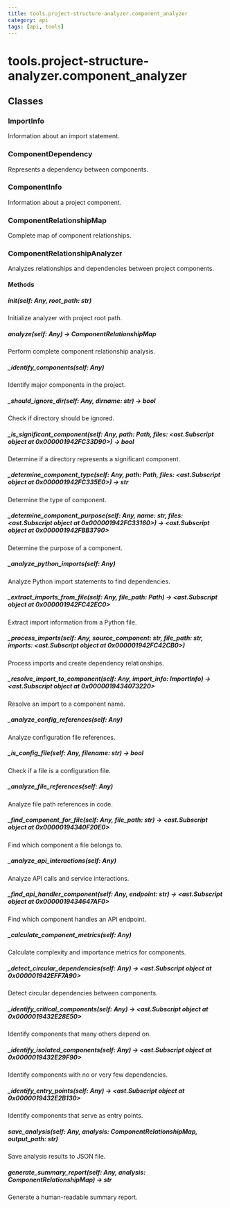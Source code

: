 ```yaml
---
title: tools.project-structure-analyzer.component_analyzer
category: api
tags: [api, tools]
---
```


# tools.project-structure-analyzer.component_analyzer



## Classes

### ImportInfo

Information about an import statement.

### ComponentDependency

Represents a dependency between components.

### ComponentInfo

Information about a project component.

### ComponentRelationshipMap

Complete map of component relationships.

### ComponentRelationshipAnalyzer

Analyzes relationships and dependencies between project components.

#### Methods

##### __init__(self: Any, root_path: str)

Initialize analyzer with project root path.

##### analyze(self: Any) -> ComponentRelationshipMap

Perform complete component relationship analysis.

##### _identify_components(self: Any)

Identify major components in the project.

##### _should_ignore_dir(self: Any, dirname: str) -> bool

Check if directory should be ignored.

##### _is_significant_component(self: Any, path: Path, files: <ast.Subscript object at 0x000001942FC33D90>) -> bool

Determine if a directory represents a significant component.

##### _determine_component_type(self: Any, path: Path, files: <ast.Subscript object at 0x000001942FC335E0>) -> str

Determine the type of component.

##### _determine_component_purpose(self: Any, name: str, files: <ast.Subscript object at 0x000001942FC33160>) -> <ast.Subscript object at 0x000001942FBB3790>

Determine the purpose of a component.

##### _analyze_python_imports(self: Any)

Analyze Python import statements to find dependencies.

##### _extract_imports_from_file(self: Any, file_path: Path) -> <ast.Subscript object at 0x000001942FC42EC0>

Extract import information from a Python file.

##### _process_imports(self: Any, source_component: str, file_path: str, imports: <ast.Subscript object at 0x000001942FC42CB0>)

Process imports and create dependency relationships.

##### _resolve_import_to_component(self: Any, import_info: ImportInfo) -> <ast.Subscript object at 0x0000019434073220>

Resolve an import to a component name.

##### _analyze_config_references(self: Any)

Analyze configuration file references.

##### _is_config_file(self: Any, filename: str) -> bool

Check if a file is a configuration file.

##### _analyze_file_references(self: Any)

Analyze file path references in code.

##### _find_component_for_file(self: Any, file_path: str) -> <ast.Subscript object at 0x00000194340F20E0>

Find which component a file belongs to.

##### _analyze_api_interactions(self: Any)

Analyze API calls and service interactions.

##### _find_api_handler_component(self: Any, endpoint: str) -> <ast.Subscript object at 0x0000019434647AF0>

Find which component handles an API endpoint.

##### _calculate_component_metrics(self: Any)

Calculate complexity and importance metrics for components.

##### _detect_circular_dependencies(self: Any) -> <ast.Subscript object at 0x000001942EFF7A90>

Detect circular dependencies between components.

##### _identify_critical_components(self: Any) -> <ast.Subscript object at 0x0000019432E28E50>

Identify components that many others depend on.

##### _identify_isolated_components(self: Any) -> <ast.Subscript object at 0x0000019432E29F90>

Identify components with no or very few dependencies.

##### _identify_entry_points(self: Any) -> <ast.Subscript object at 0x0000019432E2B130>

Identify components that serve as entry points.

##### save_analysis(self: Any, analysis: ComponentRelationshipMap, output_path: str)

Save analysis results to JSON file.

##### generate_summary_report(self: Any, analysis: ComponentRelationshipMap) -> str

Generate a human-readable summary report.

